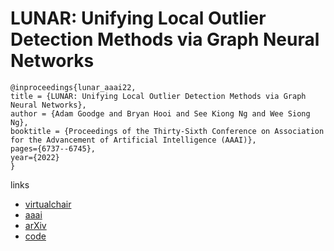# LUNAR: Unifying Local Outlier Detection Methods via Graph Neural Networks

```
@inproceedings{lunar_aaai22,
title = {LUNAR: Unifying Local Outlier Detection Methods via Graph Neural Networks},
author = {Adam Goodge and Bryan Hooi and See Kiong Ng and Wee Siong Ng},
booktitle = {Proceedings of the Thirty-Sixth Conference on Association for the Advancement of Artificial Intelligence (AAAI)},
pages={6737--6745},
year={2022}
}
```

links
- [virtualchair](https://aaai-2022.virtualchair.net/poster_aaai51)
- [aaai](https://ojs.aaai.org/index.php/AAAI/article/view/20629)
- [arXiv](https://arxiv.org/abs/2112.05355)
- [code](https://github.com/agoodge/lunar)
